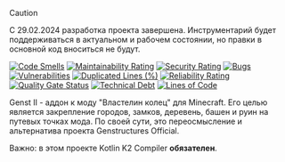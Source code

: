 > [!CAUTION]
> С 29.02.2024 разработка проекта завершена. Инструментарий будет поддерживаться в актуальном и рабочем состоянии, но
> правки в основной код вноситься не будут.

[![Code Smells][code_smells_badge]][code_smells_link]
[![Maintainability Rating][maintainability_rating_badge]][maintainability_rating_link]
[![Security Rating][security_rating_badge]][security_rating_link]
[![Bugs][bugs_badge]][bugs_link]
[![Vulnerabilities][vulnerabilities_badge]][vulnerabilities_link]
[![Duplicated Lines (%)][duplicated_lines_density_badge]][duplicated_lines_density_link]
[![Reliability Rating][reliability_rating_badge]][reliability_rating_link]
[![Quality Gate Status][quality_gate_status_badge]][quality_gate_status_link]
[![Technical Debt][technical_debt_badge]][technical_debt_link]
[![Lines of Code][lines_of_code_badge]][lines_of_code_link]

Genst II - аддон к моду "Властелин колец" для Minecraft. Его целью является закрепление городов, замков, деревень, башен
и руин на путевых точках мода. По своей сути, это переосмысление и альтернатива проекта Genstructures Official.

Важно: в этом проекте Kotlin K2 Compiler **обязателен**.

<!----------------------------------------------------------------------------->

[code_smells_badge]: https://sonarcloud.io/api/project_badges/measure?project=Hummel009_Genst-II&metric=code_smells

[code_smells_link]: https://sonarcloud.io/summary/overall?id=Hummel009_Genst-II

[maintainability_rating_badge]: https://sonarcloud.io/api/project_badges/measure?project=Hummel009_Genst-II&metric=sqale_rating

[maintainability_rating_link]: https://sonarcloud.io/summary/overall?id=Hummel009_Genst-II

[security_rating_badge]: https://sonarcloud.io/api/project_badges/measure?project=Hummel009_Genst-II&metric=security_rating

[security_rating_link]: https://sonarcloud.io/summary/overall?id=Hummel009_Genst-II

[bugs_badge]: https://sonarcloud.io/api/project_badges/measure?project=Hummel009_Genst-II&metric=bugs

[bugs_link]: https://sonarcloud.io/summary/overall?id=Hummel009_Genst-II

[vulnerabilities_badge]: https://sonarcloud.io/api/project_badges/measure?project=Hummel009_Genst-II&metric=vulnerabilities

[vulnerabilities_link]: https://sonarcloud.io/summary/overall?id=Hummel009_Genst-II

[duplicated_lines_density_badge]: https://sonarcloud.io/api/project_badges/measure?project=Hummel009_Genst-II&metric=duplicated_lines_density

[duplicated_lines_density_link]: https://sonarcloud.io/summary/overall?id=Hummel009_Genst-II

[reliability_rating_badge]: https://sonarcloud.io/api/project_badges/measure?project=Hummel009_Genst-II&metric=reliability_rating

[reliability_rating_link]: https://sonarcloud.io/summary/overall?id=Hummel009_Genst-II

[quality_gate_status_badge]: https://sonarcloud.io/api/project_badges/measure?project=Hummel009_Genst-II&metric=alert_status

[quality_gate_status_link]: https://sonarcloud.io/summary/overall?id=Hummel009_Genst-II

[technical_debt_badge]: https://sonarcloud.io/api/project_badges/measure?project=Hummel009_Genst-II&metric=sqale_index

[technical_debt_link]: https://sonarcloud.io/summary/overall?id=Hummel009_Genst-II

[lines_of_code_badge]: https://sonarcloud.io/api/project_badges/measure?project=Hummel009_Genst-II&metric=ncloc

[lines_of_code_link]: https://sonarcloud.io/summary/overall?id=Hummel009_Genst-II
